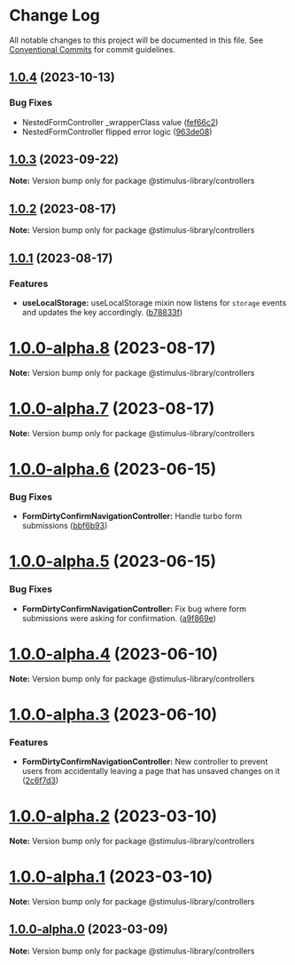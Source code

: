 # Change Log

All notable changes to this project will be documented in this file.
See [Conventional Commits](https://conventionalcommits.org) for commit guidelines.

## [1.0.4](https://github.com/Sub-Xaero/stimulus-library/compare/v1.0.3...v1.0.4) (2023-10-13)


### Bug Fixes

* NestedFormController _wrapperClass value ([fef66c2](https://github.com/Sub-Xaero/stimulus-library/commit/fef66c262584637c3c74ff95a29edc1409161542))
* NestedFormController flipped error logic ([963de08](https://github.com/Sub-Xaero/stimulus-library/commit/963de08bc8b2c18ead8f9a7d7600f39559eafcec))





## [1.0.3](https://github.com/Sub-Xaero/stimulus-library/compare/v1.0.2...v1.0.3) (2023-09-22)

**Note:** Version bump only for package @stimulus-library/controllers





## [1.0.2](https://github.com/Sub-Xaero/stimulus-library/compare/v1.0.1...v1.0.2) (2023-08-17)

**Note:** Version bump only for package @stimulus-library/controllers





## [1.0.1](https://github.com/Sub-Xaero/stimulus-library/compare/v1.0.0-alpha.8...v1.0.1) (2023-08-17)


### Features

* **useLocalStorage:** useLocalStorage mixin now listens for `storage` events and updates the key accordingly. ([b78833f](https://github.com/Sub-Xaero/stimulus-library/commit/b78833f3609f43eda92c9d143bc204b0ee2b40b1))





# [1.0.0-alpha.8](https://github.com/Sub-Xaero/stimulus-library/compare/v1.0.0-alpha.7...v1.0.0-alpha.8) (2023-08-17)

**Note:** Version bump only for package @stimulus-library/controllers





# [1.0.0-alpha.7](https://github.com/Sub-Xaero/stimulus-library/compare/v1.0.0-alpha.6...v1.0.0-alpha.7) (2023-08-17)

**Note:** Version bump only for package @stimulus-library/controllers





# [1.0.0-alpha.6](https://github.com/Sub-Xaero/stimulus-library/compare/v1.0.0-alpha.5...v1.0.0-alpha.6) (2023-06-15)


### Bug Fixes

* **FormDirtyConfirmNavigationController:** Handle turbo form submissions ([bbf6b93](https://github.com/Sub-Xaero/stimulus-library/commit/bbf6b9394b774b371559c1f6e4a9dbb18ef71d44))





# [1.0.0-alpha.5](https://github.com/Sub-Xaero/stimulus-library/compare/v1.0.0-alpha.4...v1.0.0-alpha.5) (2023-06-15)


### Bug Fixes

* **FormDirtyConfirmNavigationController:** Fix bug where form submissions were asking for confirmation. ([a9f869e](https://github.com/Sub-Xaero/stimulus-library/commit/a9f869e38fdd5a53570ccad36667c37bc3a3e8f7))





# [1.0.0-alpha.4](https://github.com/Sub-Xaero/stimulus-library/compare/v1.0.0-alpha.3...v1.0.0-alpha.4) (2023-06-10)

**Note:** Version bump only for package @stimulus-library/controllers





# [1.0.0-alpha.3](https://github.com/Sub-Xaero/stimulus-library/compare/v1.0.0-alpha.0...v1.0.0-alpha.3) (2023-06-10)


### Features

* **FormDirtyConfirmNavigationController:** New controller to prevent users from accidentally leaving a page that has unsaved changes on it ([2c6f7d3](https://github.com/Sub-Xaero/stimulus-library/commit/2c6f7d37b93212c7c6feabb18ac4f1a768ad9504))





# [1.0.0-alpha.2](https://github.com/Sub-Xaero/stimulus-library/compare/v1.0.0-alpha.0...v1.0.0-alpha.2) (2023-03-10)

**Note:** Version bump only for package @stimulus-library/controllers





# [1.0.0-alpha.1](https://github.com/Sub-Xaero/stimulus-library/compare/v1.0.0-alpha.0...v1.0.0-alpha.1) (2023-03-10)

**Note:** Version bump only for package @stimulus-library/controllers





## [1.0.0-alpha.0](https://github.com/Sub-Xaero/stimulus-library/compare/v0.9.11...v1.0.0-alpha.0) (2023-03-09)

**Note:** Version bump only for package @stimulus-library/controllers
